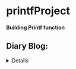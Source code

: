 # printfProject

**Building Printf function**

## Diary Blog:
<details>
	<h5>
	<summary>
	0 Meet (12/03/21)
	      <li> Planned step modules for printf</li>
	      <li> Addeda minimun Header</li>
	</h5>
	</summary>
